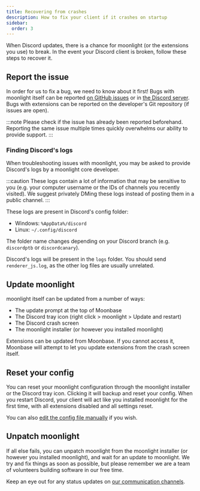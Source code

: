```yaml
---
title: Recovering from crashes
description: How to fix your client if it crashes on startup
sidebar:
  order: 3
---
```


When Discord updates, there is a chance for moonlight (or the extensions you use) to break. In the event your Discord client is broken, follow these steps to recover it.

## Report the issue

In order for us to fix a bug, we need to know about it first! Bugs with moonlight itself can be reported [on GitHub issues](https://github.com/moonlight-mod/moonlight/issues) or in [the Discord server](https://discord.gg/FdZBTFCP6F). Bugs with extensions can be reported on the developer's Git repository (if issues are open).

:::note
Please check if the issue has already been reported beforehand. Reporting the same issue multiple times quickly overwhelms our ability to provide support.
:::

### Finding Discord's logs

When troubleshooting issues with moonlight, you may be asked to provide Discord's logs by a moonlight core developer.

:::caution
These logs contain a lot of information that may be sensitive to you (e.g. your computer username or the IDs of channels you recently visited). We suggest privately DMing these logs instead of posting them in a public channel.
:::

These logs are present in Discord's config folder:

- Windows: `%AppData%/discord`
- Linux: `~/.config/discord`

The folder name changes depending on your Discord branch (e.g. `discordptb` or `discordcanary`).

Discord's logs will be present in the `logs` folder. You should send `renderer_js.log`, as the other log files are usually unrelated.

## Update moonlight

moonlight itself can be updated from a number of ways:

- The update prompt at the top of Moonbase
- The Discord tray icon (right click > moonlight > Update and restart)
- The Discord crash screen
- The moonlight installer (or however you installed moonlight)

Extensions can be updated from Moonbase. If you cannot access it, Moonbase will attempt to let you update extensions from the crash screen itself.

## Reset your config

You can reset your moonlight configuration through the moonlight installer or the Discord tray icon. Clicking it will backup and reset your config. When you restart Discord, your client will act like you installed moonlight for the first time, with all extensions disabled and all settings reset.

You can also [edit the config file manually](/using/getting-started#editing-moonlights-config) if you wish.

## Unpatch moonlight

If all else fails, you can unpatch moonlight from the moonlight installer (or however you installed moonlight), and wait for an update to moonlight. We try and fix things as soon as possible, but please remember we are a team of volunteers building software in our free time.

Keep an eye out for any status updates on [our communication channels](/using/communications).
